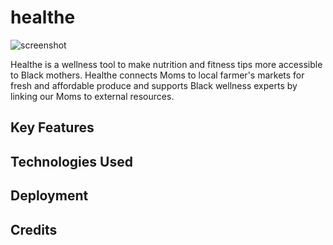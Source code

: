 # healthe

![screenshot](https://media.giphy.com/media/35yJs7o6SccrGj87Qm/giphy.gif)


Healthe is a wellness tool to make nutrition and fitness tips more accessible to Black mothers. Healthe connects Moms to local farmer's markets for fresh and affordable produce and supports Black wellness experts by linking our Moms to external resources.
## Key Features

## Technologies Used

## Deployment 

## Credits
